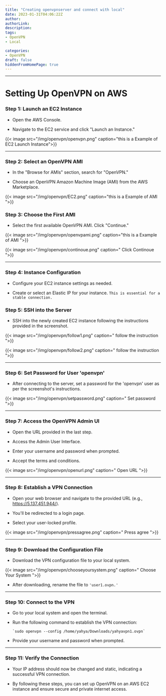 ```yaml
---
title: "Creating openvpnserver and connect with local"
date: 2023-01-31T04:06:22Z
author:
authorLink:
description:
tags:
- OpenVPN
- Local

categories:
- OpenVPN
draft: false
hiddenFromHomePage: true
---
```


***

# Setting Up OpenVPN on AWS



### Step 1: Launch an EC2 Instance

* Open the AWS Console.

* Navigate to the EC2 service and click "Launch an Instance."

{{< image src="/img/openvpn/openvpn.png" caption="this is a Example of EC2 Launch Instance">}}

***

### Step 2: Select an OpenVPN AMI

* In the "Browse for AMIs" section, search for "OpenVPN."

* Choose an OpenVPN Amazon Machine Image (AMI) from the AWS Marketplace.


{{< image src="/img/openvpn/EC2.png" caption="this is a Example of AMI ">}}

### Step 3: Choose the First AMI

* Select the first available OpenVPN AMI.
Click "Continue."

{{< image src="/img/openvpn/openvpami.png" caption="this is a Example of AMI ">}}

{{< image src="/img/openvpn/continoue.png" caption=" Click Continoue ">}}

***

### Step 4: Instance Configuration

* Configure your EC2 instance settings as needed.

* Create or select an Elastic IP for your instance. 
 `This is essential for a stable connection.`

### Step 5: SSH into the Server

* SSH into the newly created EC2 instance following the instructions provided in the screenshot.

{{< image src="/img/openvpn/follow1.png" caption=" follow the instruction ">}}

{{< image src="/img/openvpn/follow2.png" caption=" follow the instruction ">}}



***

### Step 6: Set Password for User 'openvpn'


* After connecting to the server, set a password for the 'openvpn' user as per the screenshot's instructions.

{{< image src="/img/openvpn/setpassword.png" caption=" Set password ">}}

***

### Step 7: Access the OpenVPN Admin UI

* Open the URL provided in the last step.

* Access the Admin User Interface.

* Enter your username and password when prompted.

* Accept the terms and conditions.

{{< image src="/img/openvpn/openurl.png" caption=" Open URL ">}}

***

### Step 8: Establish a VPN Connection

* Open your web browser and navigate to the provided URL (e.g., https://5.137.451.944/).

* You'll be redirected to a login page.

* Select your user-locked profile.

{{< image src="/img/openvpn/pressagree.png" caption=" Press agree ">}}

***

### Step 9: Download the Configuration File

* Download the VPN configuration file to your local system.


{{< image src="/img/openvpn/chooseyoursystem.png" caption=" Choose Your System ">}}


* After downloading, rename the file to 
`'user1.ovpn.'`


***

### Step 10: Connect to the VPN

* Go to your local system and open the terminal.

* Run the following command to establish the VPN connection:

      `sudo openvpn --config /home/yahya/Downloads/yahyavpn1.ovpn`

* Provide your username and password when prompted.

***

### Step 11: Verify the Connection

* Your IP address should now be changed and static, indicating a successful VPN connection.

* By following these steps, you can set up OpenVPN on an AWS EC2 instance and ensure secure and private internet access.

